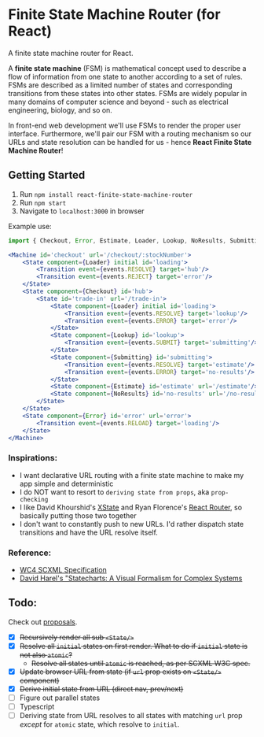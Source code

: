 # Finite State Machine Router (for React)
A finite state machine router for React.

A **finite state machine** (FSM) is mathematical concept used to describe a flow of information from one state to another according to a set of rules. FSMs are described as a limited number of states and corresponding transitions from these states into other states. FSMs are widely popular in many domains of computer science and beyond - such as electrical engineering, biology, and so on.

In front-end web development we'll use FSMs to render the proper user interface. Furthermore, we'll pair our FSM with a routing mechanism so our URLs and state resolution can be handled for us - hence **React Finite State Machine Router**!

## Getting Started
1. Run `npm install react-finite-state-machine-router`
2. Run `npm start`
3. Navigate to `localhost:3000` in browser

Example use:
```jsx
import { Checkout, Error, Estimate, Loader, Lookup, NoResults, Submitting } from 'components';

<Machine id='checkout' url='/checkout/:stockNumber'>
    <State component={Loader} initial id='loading'>
        <Transition event={events.RESOLVE} target='hub'/>
        <Transition event={events.REJECT} target='error'/>
    </State>
    <State component={Checkout} id='hub'>
        <State id='trade-in' url='/trade-in'>
            <State component={Loader} initial id='loading'>
                <Transition event={events.RESOLVE} target='lookup'/>
                <Transition event={events.ERROR} target='error'/>
            </State>
            <State component={Lookup} id='lookup'>
                <Transition event={events.SUBMIT} target='submitting'/>
            </State>
            <State component={Submitting} id='submitting'>
                <Transition event={events.RESOLVE} target='estimate'/>
                <Transition event={events.ERROR} target='no-results'/>
            </State>
            <State component={Estimate} id='estimate' url='/estimate'/>
            <State component={NoResults} id='no-results' url='/no-results'/>
        </State>
    </State>
    <State component={Error} id='error' url='error'>
        <Transition event={events.RELOAD} target='loading'/>
    </State>
</Machine>
```

<!-- ### Why FSM In The Web?
Assuming you are familiar with `React` and front-end development, it's likely that you've dealth with managing URL pushes and rendering different components according to component properties. Take the following login form example below:

```jsx
const Login = props => {
    const [ state, setState ] = useState();

    return <form onSubmit={postLogin}>
        <input onChange={val => setState({ ...state, em: val })} value={em}/>
        <input type='password' onChange={val => setState({ ...state, pw: val })} value={pw}/>
        <button type='submit'>Log in</button>
    </form>
}
```

You might write something like this for a login page.  -->

### Inspirations:
- I want declarative URL routing with a finite state machine to make my app simple and deterministic
- I do NOT want to resort to `deriving state from props`, aka `prop-checking`
- I like David Khourshid's [XState](https://xstate.js.org/docs/) and Ryan Florence's [React Router](https://reacttraining.com/react-router/web/guides/quick-start), so basically putting those two together
- I don't want to constantly push to new URLs. I'd rather dispatch state transitions and have the URL resolve itself.

### Reference:
- [WC4 SCXML Specification](https://www.w3.org/TR/scxml/)
- [David Harel's "Statecharts: A Visual Formalism for Complex Systems](http://www.inf.ed.ac.uk/teaching/courses/seoc/2005_2006/resources/statecharts.pdf)

## Todo:
Check out [proposals](./docs/Proposals.md).
- [x] ~~Recursively render all sub `<State/>`~~
- [x] ~~Resolve all `initial` states on first render. What to do if `initial` state is not also `atomic`?~~
    * ~~Resolve all states until `atomic` is reached, as per SCXML W3C spec.~~
- [x] ~~Update browser URL from state (if `url` prop exists on `<State/>` component)~~
- [x] ~~Derive initial state from URL (direct nav, prev/next)~~
- [ ] Figure out parallel states
- [ ] Typescript
- [ ] Deriving state from URL resolves to all states with matching `url` prop *except* for `atomic` state, which resolve to `initial`.
